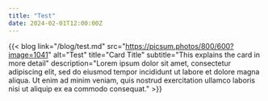 ```yaml
---
title: "Test"
date: 2024-02-01T12:00:00Z
---
```


{{< blog
  link="/blog/test.md"
  src="https://picsum.photos/800/600?image=1041"
  alt="Test"
  title="Card Title"
  subtitle="This explains the card in more detail"
  description="Lorem ipsum dolor sit amet, consectetur adipiscing elit, sed do eiusmod tempor incididunt ut labore et dolore magna aliqua. Ut enim ad minim veniam, quis nostrud exercitation ullamco laboris nisi ut aliquip ex ea commodo consequat." >}}

<!-- Add any additional content here -->
